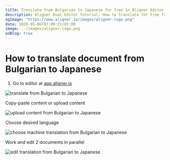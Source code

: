 ```yaml
---
title: Translate from Bulgarian to Japanese for free in Aligner Editor
description: Aligner Dual Editor Tutorial. How to translate for free from Bulgarian to Japanese. Aligner is multilingual document management platform. 
ogImage: "https://www.aligner.io/images/aligner-logo.png"
date: 2020-05-06T07:09:21+03:00
image: ../images/aligner-logo.png
onBlog: true
---
```


# How to translate document from Bulgarian to Japanese

1. Go to editor at [app.aligner.io](https://app.aligner.io "Aligner App web page")

![translate from Bulgarian to Japanese](../aligner-blank-editor.png "translate from Bulgarian to Japanese")

Copy-paste content or upload content

![upload content from Bulgarian to Japanese](../aligner-uploaded-document.png "upload content from Bulgarian to Japanese")

Choose desired language

![choose machine translation from Bulgarian to Japanese](../aligner-language-dropdown.png "choose machine translation from Bulgarian to Japanese")

Work and edit 2 documents in parallel

![edit translation from Bulgarian to Japanese](../aligner-double-sitded-editor.png "edit translation from Bulgarian to Japanese")

